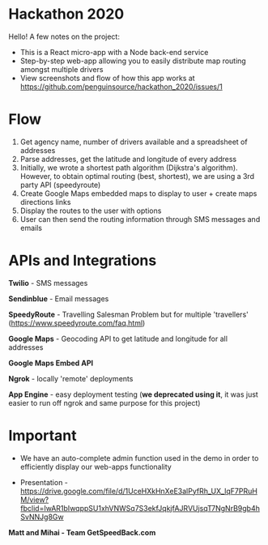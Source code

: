 # Hackathon 2020

Hello! A few notes on the project:

- This is a React micro-app with a Node back-end service
- Step-by-step web-app allowing you to easily distribute map routing amongst multiple drivers
- View screenshots and flow of how this app works at https://github.com/penguinsource/hackathon_2020/issues/1

# Flow

1. Get agency name, number of drivers available and a spreadsheet of addresses
2. Parse addresses, get the latitude and longitude of every address
3. Initially, we wrote a shortest path algorithm (Dijkstra's algorithm). However, to obtain optimal routing (best, shortest), we are using a 3rd party API (speedyroute)
4. Create Google Maps embedded maps to display to user + create maps directions links
5. Display the routes to the user with options
6. User can then send the routing information through SMS messages and emails

# APIs and Integrations

**Twilio** - SMS messages

**Sendinblue** - Email messages

**SpeedyRoute** - Travelling Salesman Problem but for multiple 'travellers' (https://www.speedyroute.com/faq.html)

**Google Maps** - Geocoding API to get latitude and longitude for all addresses

**Google Maps Embed API**

**Ngrok** - locally 'remote' deployments

**App Engine** - easy deployment testing (**we deprecated using it**, it was just easier to run off ngrok and same purpose for this project)

# Important

- We have an auto-complete admin function used in the demo in order to efficiently display our web-apps functionality

- Presentation - https://drive.google.com/file/d/1UceHXkHnXeE3alPyfRh_UX_lqF7PRuHM/view?fbclid=IwAR1bIwqppSU1xhVNWSq7S3ekfJqkjfAJRVUjsqT7NgNrB9gb4hSvNNJg8Gw

**Matt and Mihai - Team GetSpeedBack.com**
